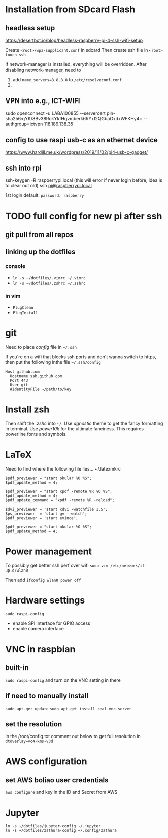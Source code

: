 # Installation from SDcard Flash
## headless setup
https://desertbot.io/blog/headless-raspberry-pi-4-ssh-wifi-setup

Create `<root>/wpa-supplicant.conf` in sdcard
Then create ssh file in `<root>` 
`touch ssh`

If network-manager is installed, everything will be overridden.
After disabling network-manager, need to
1. add `name_servers=8.8.8.8` to `/etc/resolveconf.conf`
2. 

## VPN into e.g., ICT-WIFI
sudo openconnect -u LABA100855 --servercert pin-sha256:qYK/8Bv38RokYkfHqvmberk6RYxI2QGbaGxdxWFKHy4= --authgroup=ictvpn 118.189.138.35

## config to use raspi usb-c as an ethernet device
https://www.hardill.me.uk/wordpress/2019/11/02/pi4-usb-c-gadget/

## ssh into rpi
ssh-keygen -R raspberrypi.local  (this will error if never login before, idea is to clear out old)
ssh pi@raspberrypi.local

1st login default:
`password: raspberry`

# TODO full config for new pi after ssh

## git pull from all repos

## linking up the dotfiles

### console
- `ln -s ~/dotfiles/.vimrc ~/.vimrc`
- `ln -s ~/dotfiles/.zshrc ~/.zshrc`

### in vim
- `PlugClean`
- `PlugInstall`

# git

Need to place *config* file in `~/.ssh`

If you're on a wifi that blocks ssh ports and don't wanna switch to https, then put the following inthe file `~/.ssh/config`
```
Host github.com
  Hostname ssh.github.com
  Port 443
  User git
  #IdentityFile ~/path/to/key
```

# Install zsh

Then shift the *.zshc* into `~/`. 
Use *agnostic* theme to get the fancy formatting in terminal.
Use *power10k* for the ultimate fanciness.
This requires powerline fonts and symbols. 

# LaTeX

Need to find where the following file lies...
~/.latexmkrc

```
$pdf_previewer = "start okular %O %S";
$pdf_update_method = 4;

$pdf_previewer = "start xpdf -remote %R %O %S";
$pdf_update_method = 4;
$pdf_update_command = "xpdf -remote %R -reload";

$dvi_previewer = 'start xdvi -watchfile 1.5';
$ps_previewer  = 'start gv --watch';
$pdf_previewer = 'start evince';

$pdf_previewer = "start okular %O %S";
$pdf_update_method = 4;
```

# Power management 

To possibly get better ssh perf over wifi
`sudo vim /etc/network/if-up.d/wlan0`

Then add 
`ifconfig wlan0 power off`

# Hardware settings

`sudo raspi-config`
- enable SPI interface for GPIO access
- enable camera interface

# VNC in raspbian

## built-in
`sudo raspi-config`
and turn on the VNC setting in there

## if need to manually install
`sudo apt-get update`
`sudo apt-get install real-vnc-server`

## set the resolution
in the /root/config.txt comment out below to get full resolution in
`dtoverlay=vc4-kms-v3d`

# AWS configuration
## set AWS boliao user credentials
`aws configure`
and key in the ID and Secret from AWS

# Jupyter
```
ln -s ~/dotfiles/jupyter-config ~/.jupyter
ln -s ~/dotfiles/zathura-config ~/.config/zathura 
```

